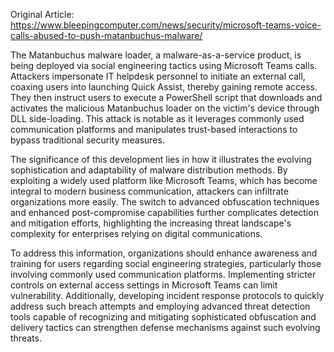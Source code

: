Original Article: https://www.bleepingcomputer.com/news/security/microsoft-teams-voice-calls-abused-to-push-matanbuchus-malware/

The Matanbuchus malware loader, a malware-as-a-service product, is being deployed via social engineering tactics using Microsoft Teams calls. Attackers impersonate IT helpdesk personnel to initiate an external call, coaxing users into launching Quick Assist, thereby gaining remote access. They then instruct users to execute a PowerShell script that downloads and activates the malicious Matanbuchus loader on the victim's device through DLL side-loading. This attack is notable as it leverages commonly used communication platforms and manipulates trust-based interactions to bypass traditional security measures.

The significance of this development lies in how it illustrates the evolving sophistication and adaptability of malware distribution methods. By exploiting a widely used platform like Microsoft Teams, which has become integral to modern business communication, attackers can infiltrate organizations more easily. The switch to advanced obfuscation techniques and enhanced post-compromise capabilities further complicates detection and mitigation efforts, highlighting the increasing threat landscape's complexity for enterprises relying on digital communications.

To address this information, organizations should enhance awareness and training for users regarding social engineering strategies, particularly those involving commonly used communication platforms. Implementing stricter controls on external access settings in Microsoft Teams can limit vulnerability. Additionally, developing incident response protocols to quickly address such breach attempts and employing advanced threat detection tools capable of recognizing and mitigating sophisticated obfuscation and delivery tactics can strengthen defense mechanisms against such evolving threats.